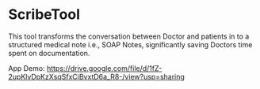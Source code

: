 # ScribeTool

This tool transforms the conversation between Doctor and patients in to a structured medical note i.e., SOAP Notes, significantly saving Doctors time spent on documentation.

App Demo: https://drive.google.com/file/d/1fZ-2upKlvDpKzXsqSfxCiBvxtD6a_R8-/view?usp=sharing
